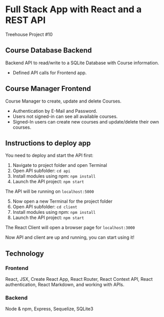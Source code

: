 # Full Stack App with React and a REST API
Treehouse Project #10

## Course Database Backend

Backend API to read/write to a SQLite Database with Course information.
- Defined API calls for Frontend app.

## Course Manager Frontend

Course Manager to create, update and delete Courses.

- Authentication by E-Mail and Password.
- Users not signed-in can see all available courses.
- Signed-In users can create new courses and update/delete their own courses.

## Instructions to deploy app
You need to deploy and start the API first:

1. Navigate to project folder and open Terminal
2. Open API subfolder: `cd api`
3. Install modules using npm: `npm install`
4. Launch the API project: `npm start` 

The API will be running on `localhost:5000`

5. Now open a new Terminal for the project folder
6. Open API subfolder: `cd client`
7. Install modules using npm: `npm install`
8. Launch the API project: `npm start` 

The React Client will open a browser page for `localhost:3000`

Now API and client are up and running, you can start using it!

## Technology
### Frontend
React, JSX, Create React App, React Router, React Context API, React authentication, React Markdown, and working with APIs.

### Backend
Node & npm, Express, Sequelize, SQLite3